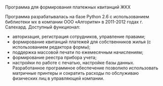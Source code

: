 Программа для формирования платежных квитанций ЖКХ

Программа разрабатывалась на базе Python 2.6 с использованием библиотеки wx в компании ООО «Алгоритм» в 2011-2012 годах г. Салехард.
Доступный функционал:
- авторизация, регистрация сотрудников, управление правами;
- формирование квитанций платежей для собственников жилья (с использованием редактора формы);
- поддержка массовой печати по ежемесячным начислениям;
- формирование реестра прибора учета;
- настройки по работе с печатью, настройке базы данных.
Разработанное программное обеспечение позволило использовать матричные принтеры и сократить расходы по обслуживаю физических лиц в управляющей компании.
